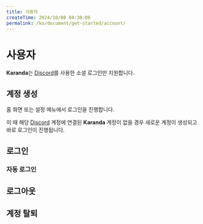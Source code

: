 ```yaml
---
title: 사용자
createTime: 2024/10/08 04:30:06
permalink: /ko/document/get-started/account/
---
```

# 사용자
**Karanda**는 <Icon name="skill-icons:discord"/>[Discord](https://discord.com/)를 사용한 소셜 로그인만 지원합니다.

## 계정 생성
홈 화면 또는 설정 메뉴에서 로그인을 진행합니다.

이 때 해당 <Icon name="skill-icons:discord"/>[Discord](https://discord.com/) 계정에 연결된 **Karanda** 계정이 없을 경우 새로운 계정이 생성되고 바로 로그인이 진행됩니다.

## 로그인

### 자동 로그인

## 로그아웃

## 계정 탈퇴
